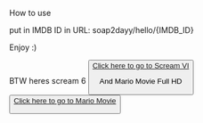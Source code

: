 How to use

put in IMDB ID  in URL: soap2dayy/hello/{IMDB_ID}

Enjoy :)

BTW heres scream 6
    <button><a href="https://soap2dayy.github.io/hello/tt17663992">Click here to go to Scream VI</a>
    
And Mario Movie Full HD
 <button><a href="https://soap2dayy.github.io/hello/tt6718170">Click here to go to Mario Movie</a>   
